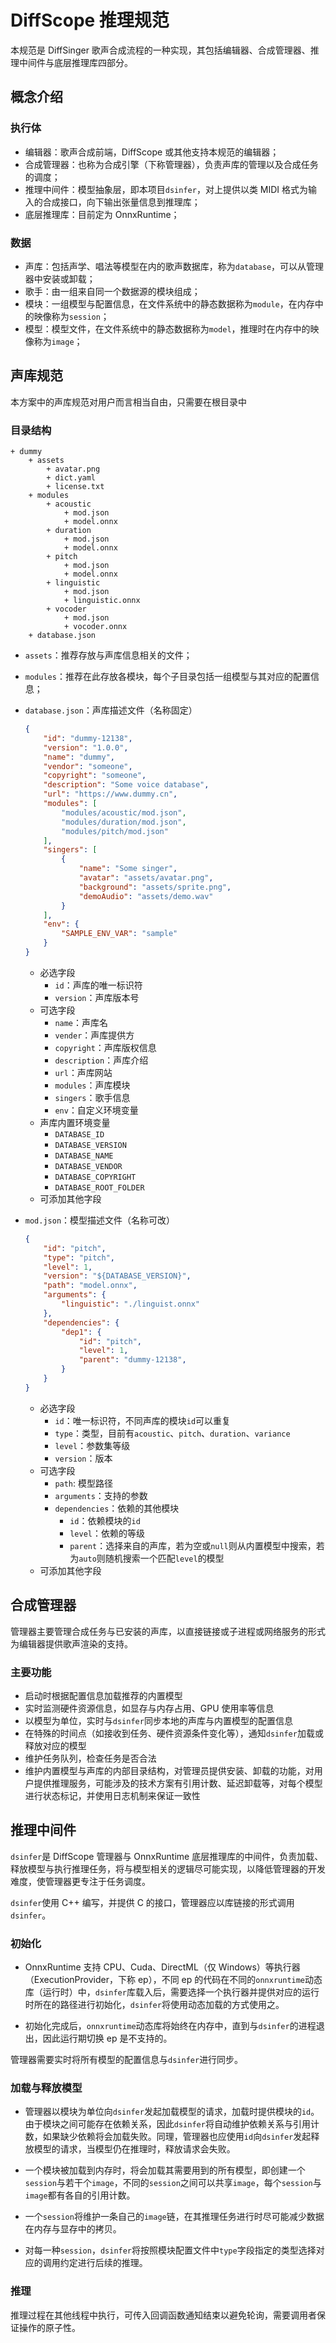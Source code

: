 # DiffScope 推理规范

本规范是 DiffSinger 歌声合成流程的一种实现，其包括编辑器、合成管理器、推理中间件与底层推理库四部分。

## 概念介绍

### 执行体

+ 编辑器：歌声合成前端，DiffScope 或其他支持本规范的编辑器；
+ 合成管理器：也称为合成引擎（下称管理器），负责声库的管理以及合成任务的调度；
+ 推理中间件：模型抽象层，即本项目`dsinfer`，对上提供以类 MIDI 格式为输入的合成接口，向下输出张量信息到推理库；
+ 底层推理库：目前定为 OnnxRuntime；

### 数据

+ 声库：包括声学、唱法等模型在内的歌声数据库，称为`database`，可以从管理器中安装或卸载；
+ 歌手：由一组来自同一个数据源的模块组成；
+ 模块：一组模型与配置信息，在文件系统中的静态数据称为`module`，在内存中的映像称为`session`；
+ 模型：模型文件，在文件系统中的静态数据称为`model`，推理时在内存中的映像称为`image`；

## 声库规范

本方案中的声库规范对用户而言相当自由，只需要在根目录中

### 目录结构

```
+ dummy
    + assets
        + avatar.png
        + dict.yaml
        + license.txt
    + modules
        + acoustic
            + mod.json
            + model.onnx
        + duration
            + mod.json
            + model.onnx
        + pitch
            + mod.json
            + model.onnx
        + linguistic
            + mod.json
            + linguistic.onnx
        + vocoder
            + mod.json
            + vocoder.onnx
    + database.json
```

+ `assets`：推荐存放与声库信息相关的文件；
+ `modules`：推荐在此存放各模块，每个子目录包括一组模型与其对应的配置信息；
+ `database.json`：声库描述文件（名称固定）
    ```json
    {
        "id": "dummy-12138",
        "version": "1.0.0",
        "name": "dummy",
        "vendor": "someone",
        "copyright": "someone",
        "description": "Some voice database",
        "url": "https://www.dummy.cn",
        "modules": [
            "modules/acoustic/mod.json",
            "modules/duration/mod.json",
            "modules/pitch/mod.json"
        ],
        "singers": [
            {
                "name": "Some singer",
                "avatar": "assets/avatar.png",
                "background": "assets/sprite.png",
                "demoAudio": "assets/demo.wav"
            }
        ],
        "env": {
            "SAMPLE_ENV_VAR": "sample"
        }
    }
    ```
    + 必选字段
        + `id`：声库的唯一标识符
        + `version`：声库版本号
    + 可选字段
        + `name`：声库名
        + `vender`：声库提供方
        + `copyright`：声库版权信息
        + `description`：声库介绍
        + `url`：声库网站
        + `modules`：声库模块
        + `singers`：歌手信息
        + `env`：自定义环境变量
    + 声库内置环境变量
        + `DATABASE_ID`
        + `DATABASE_VERSION`
        + `DATABASE_NAME`
        + `DATABASE_VENDOR`
        + `DATABASE_COPYRIGHT`
        + `DATABASE_ROOT_FOLDER`
    + 可添加其他字段

+ `mod.json`：模型描述文件（名称可改）
    ```json
    {
        "id": "pitch",
        "type": "pitch",
        "level": 1,
        "version": "${DATABASE_VERSION}",
        "path": "model.onnx",
        "arguments": {
            "linguistic": "./linguist.onnx"
        },
        "dependencies": {
            "dep1": {
                "id": "pitch",
                "level": 1,
                "parent": "dummy-12138",
            }
        }
    }
    ```
    + 必选字段
        + `id`：唯一标识符，不同声库的模块`id`可以重复
        + `type`：类型，目前有`acoustic`、`pitch`、`duration`、`variance`
        + `level`：参数集等级
        + `version`：版本
    + 可选字段
        + `path`: 模型路径
        + `arguments`：支持的参数
        + `dependencies`：依赖的其他模块
            + `id`：依赖模块的`id`
            + `level`：依赖的等级
            + `parent`：选择来自的声库，若为空或`null`则从内置模型中搜索，若为`auto`则随机搜索一个匹配`level`的模型
    + 可添加其他字段

## 合成管理器

管理器主要管理合成任务与已安装的声库，以直接链接或子进程或网络服务的形式为编辑器提供歌声渲染的支持。

### 主要功能

+ 启动时根据配置信息加载推荐的内置模型
+ 实时监测硬件资源信息，如显存与内存占用、GPU 使用率等信息
+ 以模型为单位，实时与`dsinfer`同步本地的声库与内置模型的配置信息
+ 在特殊的时间点（如接收到任务、硬件资源条件变化等），通知`dsinfer`加载或释放对应的模型
+ 维护任务队列，检查任务是否合法
+ 维护内置模型与声库的内部目录结构，对管理员提供安装、卸载的功能，对用户提供推理服务，可能涉及的技术方案有引用计数、延迟卸载等，对每个模型进行状态标记，并使用日志机制来保证一致性

## 推理中间件

`dsinfer`是 DiffScope 管理器与 OnnxRuntime 底层推理库的中间件，负责加载、释放模型与执行推理任务，将与模型相关的逻辑尽可能实现，以降低管理器的开发难度，使管理器更专注于任务调度。

`dsinfer`使用 C++ 编写，并提供 C 的接口，管理器应以库链接的形式调用`dsinfer`。

### 初始化

+ OnnxRuntime 支持 CPU、Cuda、DirectML（仅 Windows）等执行器（ExecutionProvider，下称 ep），不同 ep 的代码在不同的`onnxruntime`动态库（运行时）中，`dsinfer`库载入后，需要选择一个执行器并提供对应的运行时所在的路径进行初始化，`dsinfer`将使用动态加载的方式使用之。

+ 初始化完成后，`onnxruntime`动态库将始终在内存中，直到与`dsinfer`的进程退出，因此运行期切换 ep 是不支持的。

管理器需要实时将所有模型的配置信息与`dsinfer`进行同步。

### 加载与释放模型

+ 管理器以模块为单位向`dsinfer`发起加载模型的请求，加载时提供模块的`id`。由于模块之间可能存在依赖关系，因此`dsinfer`将自动维护依赖关系与引用计数，如果缺少依赖将会加载失败。同理，管理器也应使用`id`向`dsinfer`发起释放模型的请求，当模型仍在推理时，释放请求会失败。

+ 一个模块被加载到内存时，将会加载其需要用到的所有模型，即创建一个`session`与若干个`image`，不同的`session`之间可以共享`image`，每个`session`与`image`都有各自的引用计数。

+ 一个`session`将维护一条自己的`image`链，在其推理任务进行时尽可能减少数据在内存与显存中的拷贝。

+ 对每一种`session`，`dsinfer`将按照模块配置文件中`type`字段指定的类型选择对应的调用约定进行后续的推理。

### 推理

推理过程在其他线程中执行，可传入回调函数通知结束以避免轮询，需要调用者保证操作的原子性。